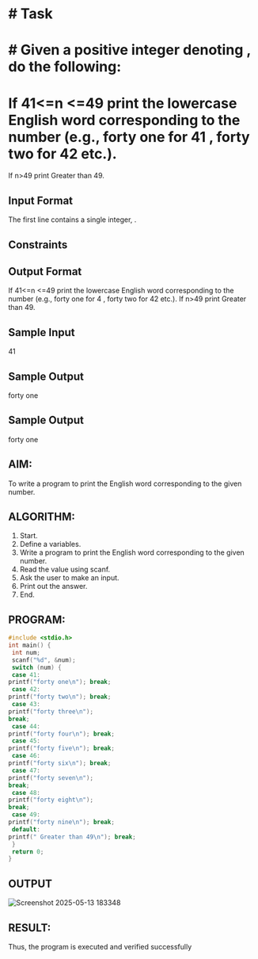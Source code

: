 # # Task

# # Given a positive integer denoting , do the following:

# If  41<=n <=49 print the lowercase English word corresponding to the number (e.g., forty one for 41 , forty two for 42 etc.).
If n>49 print Greater than 49.
## Input Format

The first line contains a single integer, .

## Constraints

## Output Format

If  41<=n <=49 print the lowercase English word corresponding to the number (e.g., forty one for 4 , forty two for 42 etc.).
If n>49 print Greater than 49.
## Sample Input

41
## Sample Output

forty one
## Sample Output

forty one

## AIM:
To write a program to print the English word corresponding to the given number.

## ALGORITHM:
1. Start.
2. Define a variables.
3. Write a program to print the English word corresponding to the given number.
4. Read the value using scanf.
5. Ask the user to make an input.
6. Print out the answer.
7. End.
   
## PROGRAM:
```c
#include <stdio.h>
int main() {
 int num;
 scanf("%d", &num);
 switch (num) {
 case 41: 
printf("forty one\n"); break;
 case 42: 
printf("forty two\n"); break;
 case 43: 
printf("forty three\n"); 
break;
 case 44: 
printf("forty four\n"); break;
 case 45: 
printf("forty five\n"); break;
 case 46: 
printf("forty six\n"); break;
 case 47: 
printf("forty seven\n"); 
break;
 case 48:
printf("forty eight\n"); 
break;
 case 49: 
printf("forty nine\n"); break;
 default: 
printf(" Greater than 49\n"); break;
 }
 return 0;
}
```
## OUTPUT
![Screenshot 2025-05-13 183348](https://github.com/user-attachments/assets/c00fe928-a351-4f09-95b0-52af7c7a66f6)
## RESULT:
Thus, the program is executed and verified successfully


